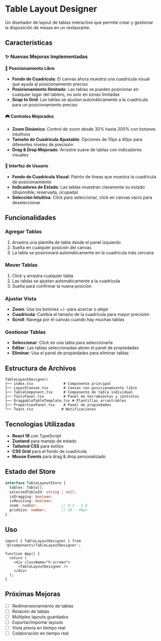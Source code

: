 # Table Layout Designer

Un diseñador de layout de tablas interactivo que permite crear y gestionar la disposición de mesas en un restaurante.

## Características

### ✨ Nuevas Mejoras Implementadas

#### 🎯 Posicionamiento Libre
- **Fondo de Cuadrícula**: El canvas ahora muestra una cuadrícula visual que ayuda al posicionamiento preciso
- **Posicionamiento Ilimitado**: Las tablas se pueden posicionar en cualquier lugar del tablero, no solo en zonas limitadas
- **Snap to Grid**: Las tablas se ajustan automáticamente a la cuadrícula para un posicionamiento preciso

#### 🎮 Controles Mejorados
- **Zoom Dinámico**: Control de zoom desde 30% hasta 200% con botones intuitivos
- **Tamaño de Cuadrícula Ajustable**: Opciones de 10px a 40px para diferentes niveles de precisión
- **Drag & Drop Mejorado**: Arrastre suave de tablas con indicadores visuales

#### 🎨 Interfaz de Usuario
- **Fondo de Cuadrícula Visual**: Patrón de líneas que muestra la cuadrícula de posicionamiento
- **Indicadores de Estado**: Las tablas muestran claramente su estado (disponible, reservada, ocupada)
- **Selección Intuitiva**: Click para seleccionar, click en canvas vacío para deseleccionar

## Funcionalidades

### Agregar Tablas
1. Arrastra una plantilla de tabla desde el panel izquierdo
2. Suelta en cualquier posición del canvas
3. La tabla se posicionará automáticamente en la cuadrícula más cercana

### Mover Tablas
1. Click y arrastra cualquier tabla
2. Las tablas se ajustan automáticamente a la cuadrícula
3. Suelta para confirmar la nueva posición

### Ajustar Vista
- **Zoom**: Usa los botones +/- para acercar o alejar
- **Cuadrícula**: Cambia el tamaño de la cuadrícula para mayor precisión
- **Scroll**: Navega por el canvas cuando hay muchas tablas

### Gestionar Tablas
- **Seleccionar**: Click en una tabla para seleccionarla
- **Editar**: Las tablas seleccionadas abren el panel de propiedades
- **Eliminar**: Usa el panel de propiedades para eliminar tablas

## Estructura de Archivos

```
TableLayoutDesigner/
├── index.tsx              # Componente principal
├── LayoutCanvas.tsx       # Canvas con posicionamiento libre
├── TableComponent.tsx     # Componente de tabla individual
├── ToolsPanel.tsx         # Panel de herramientas y controles
├── DraggableTableTemplate.tsx # Plantillas arrastrables
├── PropertiesPanel.tsx    # Panel de propiedades
└── Toast.tsx             # Notificaciones
```

## Tecnologías Utilizadas

- **React 18** con TypeScript
- **Zustand** para manejo de estado
- **Tailwind CSS** para estilos
- **CSS Grid** para el fondo de cuadrícula
- **Mouse Events** para drag & drop personalizado

## Estado del Store

```typescript
interface TableLayoutStore {
  tables: Table[];
  selectedTableId: string | null;
  isDragging: boolean;
  isResizing: boolean;
  zoom: number;           // 0.3 - 2.0
  gridSize: number;       // 10 - 40px
}
```

## Uso

```tsx
import { TableLayoutDesigner } from '@/components/TableLayoutDesigner';

function App() {
  return (
    <div className="h-screen">
      <TableLayoutDesigner />
    </div>
  );
}
```

## Próximas Mejoras

- [ ] Redimensionamiento de tablas
- [ ] Rotación de tablas
- [ ] Múltiples layouts guardados
- [ ] Exportar/importar layouts
- [ ] Vista previa en tiempo real
- [ ] Colaboración en tiempo real 